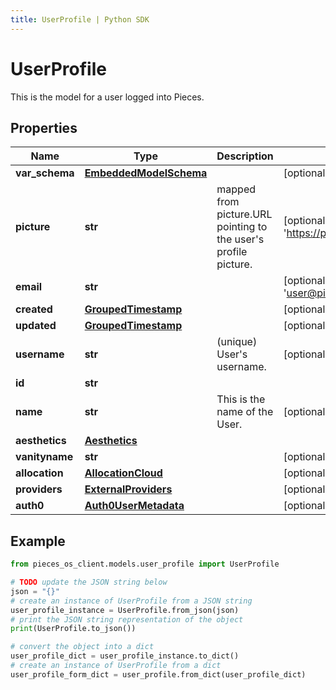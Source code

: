 ```yaml
---
title: UserProfile | Python SDK
---
```


# UserProfile

This is the model for a user logged into Pieces.

## Properties

Name | Type | Description | Notes
------------ | ------------- | ------------- | -------------
**var_schema** | [**EmbeddedModelSchema**](EmbeddedModelSchema) |  | [optional] 
**picture** | **str** | mapped from picture.URL pointing to the user&#39;s profile picture.  | [optional] [default to 'https://picsum.photos/200']
**email** | **str** |  | [optional] [default to 'user@pieces.app']
**created** | [**GroupedTimestamp**](GroupedTimestamp) |  | [optional] 
**updated** | [**GroupedTimestamp**](GroupedTimestamp) |  | [optional] 
**username** | **str** |  (unique) User&#39;s username.   | [optional] 
**id** | **str** |  | 
**name** | **str** | This is the name of the User. | [optional] 
**aesthetics** | [**Aesthetics**](Aesthetics) |  | 
**vanityname** | **str** |  | [optional] 
**allocation** | [**AllocationCloud**](AllocationCloud) |  | [optional] 
**providers** | [**ExternalProviders**](ExternalProviders) |  | [optional] 
**auth0** | [**Auth0UserMetadata**](Auth0UserMetadata) |  | [optional] 

## Example

```python
from pieces_os_client.models.user_profile import UserProfile

# TODO update the JSON string below
json = "{}"
# create an instance of UserProfile from a JSON string
user_profile_instance = UserProfile.from_json(json)
# print the JSON string representation of the object
print(UserProfile.to_json())

# convert the object into a dict
user_profile_dict = user_profile_instance.to_dict()
# create an instance of UserProfile from a dict
user_profile_form_dict = user_profile.from_dict(user_profile_dict)
```


